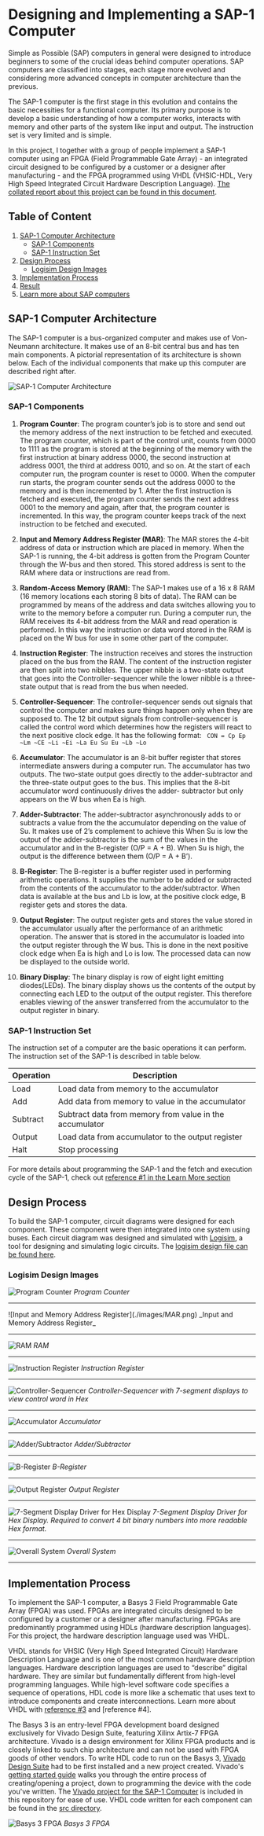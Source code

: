 # Designing and Implementing a SAP-1 Computer

Simple as Possible (SAP) computers in general were designed to introduce beginners to some of the crucial ideas behind computer operations. SAP computers are classified into stages, each stage more evolved and considering more advanced concepts in computer architecture than the previous.

The SAP-1 computer is the first stage in this evolution and contains the basic necessities for a functional computer. Its primary purpose is to develop a basic understanding of how a computer works, interacts with memory and other parts of the system like input and output. The instruction set is very limited and is simple.

In this project, I together with a group of people implement a SAP-1 computer using an FPGA (Field Programmable Gate Array) - an integrated circuit designed to be configured by a customer or a designer after manufacturing - and the FPGA programmed using VHDL (VHSIC-HDL, Very High Speed Integrated Circuit Hardware Description Language). [The collated report about this project can be found in this document](https://drive.google.com/file/d/17fH-JBU5OX_4AG123AO47y879YxzmDwX/view?usp=sharing).

## Table of Content

1. [SAP-1 Computer Architecture](#sap-1-computer-architecture)
   - [SAP-1 Components](#sap-1-components)
   - [SAP-1 Instruction Set](#sap-1-instruction-set)
2. [Design Process](#design-process)
   - [Logisim Design Images](#logisim-design-images)
3. [Implementation Process](#implementation-process)
4. [Result](#result)
5. [Learn more about SAP computers](#learn-more-about-sap-computers)

## SAP-1 Computer Architecture

The SAP-1 computer is a bus-organized computer and makes use of Von-Neumann architecture. It makes use of an 8-bit central bus and has ten main components. A pictorial representation of its architecture is shown below. Each of the individual components that make up this computer are described right after.

![SAP-1 Computer Architecture](./images/sap-1-architecture.png)

### SAP-1 Components

1. **Program Counter**: The program counter’s job is to store and send out the memory address of the next instruction to be fetched and executed. The program counter, which is part of the control unit, counts from 0000 to 1111 as the program is stored at the beginning of the memory with the first instruction at binary address 0000, the second instruction at address 0001, the third at address 0010, and so on. At the start of each computer run, the program counter is reset to 0000. When the computer run starts, the program counter sends out the address 0000 to the memory and is then incremented by 1. After the first instruction is fetched and executed, the program counter sends the next address 0001 to the memory and again, after that, the program counter is incremented. In this way, the program counter keeps track of the next instruction to be fetched and executed.

2. **Input and Memory Address Register (MAR)**: The MAR stores the 4-bit address of data or instruction which are placed in memory. When the SAP-1 is running, the 4-bit address is gotten from the Program Counter through the W-bus and then stored. This stored address is sent to the RAM where data or instructions are read from.

3. **Random-Access Memory (RAM)**: The SAP-1 makes use of a 16 x 8 RAM (16 memory locations each storing 8 bits of data). The RAM can be programmed by means of the address and data switches allowing you to write to the memory before a computer run. During a computer run, the RAM receives its 4-bit address from the MAR and read operation is performed. In this way the instruction or data word stored in the RAM is placed on the W bus for use in some other part of the computer.

4. **Instruction Register**: The instruction receives and stores the instruction placed on the bus from the RAM. The content of the instruction register are then split into two nibbles. The upper nibble is a two-state output that goes into the Controller-sequencer while the lower nibble is a three-state output that is read from the bus when needed.

5. **Controller-Sequencer**: The controller-sequencer sends out signals that control the computer and makes sure things happen only when they are supposed to. The 12 bit output signals from controller-sequencer is called the control word which determines how the registers will react to the next positive clock edge. It has the following format:
   ` CON = Cp Ep ~Lm ~CE ~Li ~Ei ~La Eu Su Eu ~Lb ~Lo`

6. **Accumulator**: The accumulator is an 8-bit buffer register that stores intermediate answers during a computer run. The accumulator has two outputs. The two-state output goes directly to the adder-subtractor and the three-state output goes to the bus. This implies that the 8-bit accumulator word continuously drives the adder- subtractor but only appears on the W bus when Ea is high.

7. **Adder-Subtractor**: The adder-subtractor asynchronously adds to or subtracts a value from the the accumulator depending on the value of Su. It makes use of 2’s complement to achieve this When Su is low the output of the adder-subtractor is the sum of the values in the accumulator and in the B-register (O/P = A + B). When Su is high, the output is the difference between them (O/P = A + B’).

8. **B-Register**: The B-register is a buffer register used in performing arithmetic operations. It supplies the number to be added or subtracted from the contents of the accumulator to the adder/subtractor. When data is available at the bus and Lb is low, at the positive clock edge, B register gets and stores the data.

9. **Output Register**: The output register gets and stores the value stored in the accumulator usually after the performance of an arithmetic operation. The answer that is stored in the accumulator is loaded into the output register through the W bus. This is done in the next positive clock edge when Ea is high and Lo is low. The processed data can now be displayed to the outside world.

10. **Binary Display**: The binary display is row of eight light emitting diodes(LEDs). The binary display shows us the contents of the output by connecting each LED to the output of the output register. This therefore enables viewing of the answer transferred from the accumulator to the output register in binary.

### SAP-1 Instruction Set

The instruction set of a computer are the basic operations it can perform. The instruction set of the SAP-1 is described in table below.

| Operation | Description                                             |
| --------- | ------------------------------------------------------- |
| Load      | Load data from memory to the accumulator                |
| Add       | Add data from memory to value in the accumulator        |
| Subtract  | Subtract data from memory from value in the accumulator |
| Output    | Load data from accumulator to the output register       |
| Halt      | Stop processing                                         |

For more details about programming the SAP-1 and the fetch and execution cycle of the SAP-1, check out [reference #1 in the Learn More section](#learn-more-about-sap-computers)

## Design Process

To build the SAP-1 computer, circuit diagrams were designed for each component. These component were then integrated into one system using buses. Each circuit diagram was designed and simulated with [Logisim](http://www.cburch.com/logisim/), a tool for designing and simulating logic circuits. The [logisim design file can be found here](./logisim_design.circ).

### Logisim Design Images

![Program Counter](./images/PC.png)
_Program Counter_

<hr>
![Input and Memory Address Register](./images/MAR.png)
_Input and Memory Address Register_
<hr>

![RAM](./images/PC.png)
_RAM_

<hr>

![Instruction Register](./images/IR.png)
_Instruction Register_

<hr>

![Controller-Sequencer](./images/CS.png)
_Controller-Sequencer with 7-segment displays to view control word in Hex_

<hr>

![Accumulator](./images/Acc.png)
_Accumulator_

<hr>

![Adder/Subtractor](./images/A-S.png)
_Adder/Subtractor_

<hr>

![B-Register](./images/B-Reg.png)
_B-Register_

<hr>

![Output Register](./images/O-reg.png)
_Output Register_

<hr>

![7-Segment Display Driver for Hex Display](./images/7-seg-driver.png)
_7-Segment Display Driver for Hex Display. Required to convert 4 bit binary numbers into more readable Hex format._

<hr>

![Overall System](./images/Main.png)
_Overall System_

<hr>

## Implementation Process

To implement the SAP-1 computer, a Basys 3 Field Programmable Gate Array (FPGA) was used. FPGAs are integrated circuits designed to be configured by a customer or a designer after manufacturing. FPGAs are predominantly programmed using HDLs (hardware description languages). For this project, the hardware description language used was VHDL.

VHDL stands for VHSIC (Very High Speed Integrated Circuit) Hardware Description Language and is one of the most common hardware description languages. Hardware description languages are used to “describe” digital hardware. They are similar but fundamentally different from high-level programming languages. While high-level software code specifies a sequence of operations, HDL code is more like a schematic that uses text to introduce components and create interconnections. Learn more about VHDL with [reference #3](./) and [reference #4].

The Basys 3 is an entry-level FPGA development board designed exclusively for Vivado Design Suite, featuring Xilinx Artix-7 FPGA architecture. Vivado is a design environment for Xilinx FPGA products and is closely linked to such chip architecture and can not be used with FPGA goods of other vendors. To write HDL code to run on the Basys 3, [Vivado Design Suite](https://www.xilinx.com/products/design-tools/vivado.html) had to be first installed and a new project created. Vivado's [getting started guide](https://reference.digilentinc.com/vivado/getting_started_tutorial/start) walks you through the entire process of creating/opening a project, down to programming the device with the code you've written. The [Vivado project for the SAP-1 Computer](./SAP1_VIVADO_PROJECT_FOLDER) is included in this repository for ease of use. VHDL code written for each component can be found in the [src directory](./SAP1_VIVADO_PROJECT_FOLDER/SAP1.srcs/sources_1).

![Basys 3 FPGA](./images/basys-3.png)
_Basys 3 FPGA_
